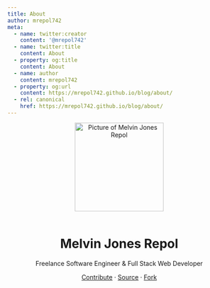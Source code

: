 ```yaml
---
title: About
author: mrepol742
meta:
  - name: twitter:creator
    content: '@mrepol742'
  - name: twitter:title
    content: About
  - property: og:title
    content: About
  - name: author
    content: mrepol742
  - property: og:url
    content: https://mrepol742.github.io/blog/about/
  - rel: canonical
    href: https://mrepol742.github.io/blog/about/
---
```



<div align="center">
    <img align="center" src="https://mrepol742.github.io/images/melvin-jones-repol.circle.png" alt="Picture of Melvin Jones Repol" width="200"><br><br>
    <h1>Melvin Jones Repol</h1>
    <p>Freelance Software Engineer & Full Stack Web Developer</p>
    <a href="/blog/building-a-blog-with-vuepress/">Contribute</a> · <a href="https://github.com/mrepol742/blog">Source</a> · <a href="https://github.com/mrepol742/blog/fork">Fork</a>
</div>